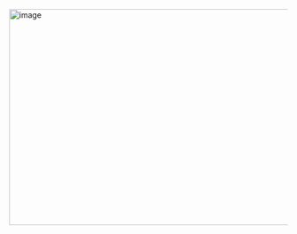 <img width="745" height="390" alt="image" src="https://github.com/user-attachments/assets/d2bd1bf4-b79d-4fbb-b730-87d136a119bc" />
